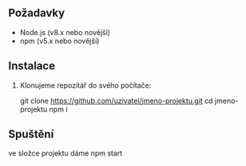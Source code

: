 ## Požadavky

- Node.js (v8.x nebo novější)
- npm (v5.x nebo novější)

## Instalace

1. Klonujeme repozitář do svého počítače:


   git clone https://github.com/uzivatel/jmeno-projektu.git
   cd jmeno-projektu
   npm i 


   
## Spuštění
 ve složce projektu dáme npm start

